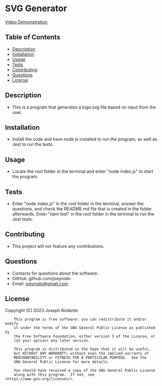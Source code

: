 # SVG Generator

[Video Demonstration](https://drive.google.com/file/d/1ed4UjfCYriBLEDmEnF2UilvU2GmP8oCI/view)

## Table of Contents
- [Description](#description)
- [Installation](#installation)
- [Usage](#usage)
- [Tests](#tests)
- [Contributing](#contributing)
- [Questions](#questions)
- [License](#license)

## Description
- This is a program that generates a logo.svg file based on input from the user.

## Installation
- Install the code and have node js installed to run the program, as well as Jest to run the tests.

## Usage
- Locate the root folder in the terminal and enter "node index.js" to start the program.

## Tests
- Enter "node index.js" in the root folder in the terminal, answer the questions, and check the README.md file that is created in the folder afterwards. Enter "npm test" in the root folder in the terminal to run the Jest tests.

## Contributing
- This project will not feature any contributions.

## Questions
- Contacts for questions about the software:
- GitHub: github.com/joeyrodo
- Email: joeyrodo@gmail.com

## License

Copyright (C) 2023 Joseph Rodante

        This program is free software: you can redistribute it and/or modify
        it under the terms of the GNU General Public License as published by
        the Free Software Foundation, either version 3 of the License, or
        (at your option) any later version.
    
        This program is distributed in the hope that it will be useful,
        but WITHOUT ANY WARRANTY; without even the implied warranty of
        MERCHANTABILITY or FITNESS FOR A PARTICULAR PURPOSE.  See the
        GNU General Public License for more details.
    
        You should have received a copy of the GNU General Public License
        along with this program.  If not, see <https://www.gnu.org/licenses/>.
